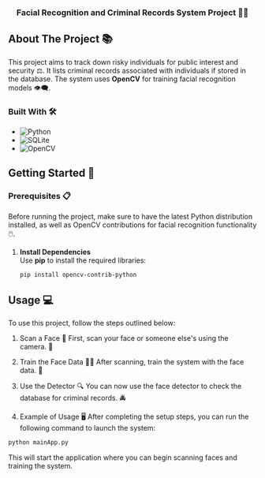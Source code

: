 <!-- Improved compatibility of back to top link: See: https://github.com/othneildrew/Best-README-Template/pull/73 -->
<a id="readme-top"></a>
<!--
*** Thanks for checking out the Best-README-Template. If you have a suggestion
*** that would make this better, please fork the repo and create a pull request
*** or simply open an issue with the tag "enhancement".
*** Don't forget to give the project a star!
*** Thanks again! Now go create something AMAZING! :D
-->

<!-- PROJECT SHIELDS -->
<!--
*** I'm using markdown "reference style" links for readability.
*** Reference links are enclosed in brackets [ ] instead of parentheses ( ).
*** See the bottom of this document for the declaration of the reference variables
*** for contributors-url, forks-url, etc. This is an optional, concise syntax you may use.
*** https://www.markdownguide.org/basic-syntax/#reference-style-links
-->

<h3 align="center">Facial Recognition and Criminal Records System Project 🕵️‍♂️</h3>

## About The Project 📚

This project aims to track down risky individuals for public interest and security ⚖️. It lists criminal records associated with individuals if stored in the database. The system uses **OpenCV** for training facial recognition models 👁️‍🗨️.

### Built With 🛠️

- ![Python](https://img.shields.io/badge/python-3670A0?style=for-the-badge&logo=python&logoColor=ffdd54)
- ![SQLite](https://img.shields.io/badge/sqlite-%2307405e.svg?style=for-the-badge&logo=sqlite&logoColor=white)
- ![OpenCV](https://img.shields.io/badge/OpenCV-5C3EE8?style=for-the-badge&logo=opencv&logoColor=white)

## Getting Started 🚀

### Prerequisites 📋

Before running the project, make sure to have the latest Python distribution installed, as well as OpenCV contributions for facial recognition functionality 🖱️.

1. **Install Dependencies**  
   Use **pip** to install the required libraries:

   ```bash
   pip install opencv-contrib-python
     ```
## Usage 💻
To use this project, follow the steps outlined below:

1. Scan a Face 🤳
First, scan your face or someone else's using the camera. 📸

2. Train the Face Data 🏋️‍♀️
After scanning, train the system with the face data. 🧠

3. Use the Detector 🔍
You can now use the face detector to check the database for criminal records. 🚔

4. Example of Usage 🖥️
After completing the setup steps, you can run the following command to launch the system:

  ```bash
python mainApp.py
  ```
This will start the application where you can begin scanning faces and training the system.
